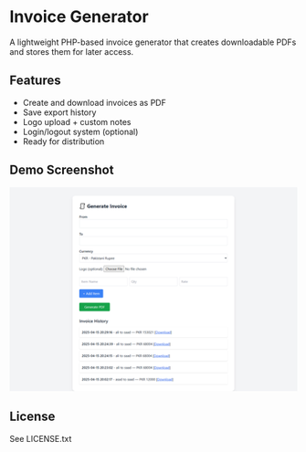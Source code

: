 # Invoice Generator

A lightweight PHP-based invoice generator that creates downloadable PDFs and stores them for later access.

## Features
- Create and download invoices as PDF
- Save export history
- Logo upload + custom notes
- Login/logout system (optional)
- Ready for distribution

## Demo Screenshot
![preview](preview.png)

## License
See LICENSE.txt
